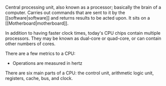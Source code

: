 Central processing unit, also known as a processor; basically the brain of a computer. Carries out commands that are sent to it by the [[software|software]] and returns results to be acted upon. It sits on a [[Motherboard|motherboard]].

In addition to having faster clock times, today's CPU chips contain multiple processors. They may be known as dual-core or quad-core, or can contain other numbers of cores.

There are a few metrics to a CPU:
- Operations are measured in hertz

There are six main parts of a CPU: the control unit, arithmetic logic unit, registers, cache, bus, and clock.